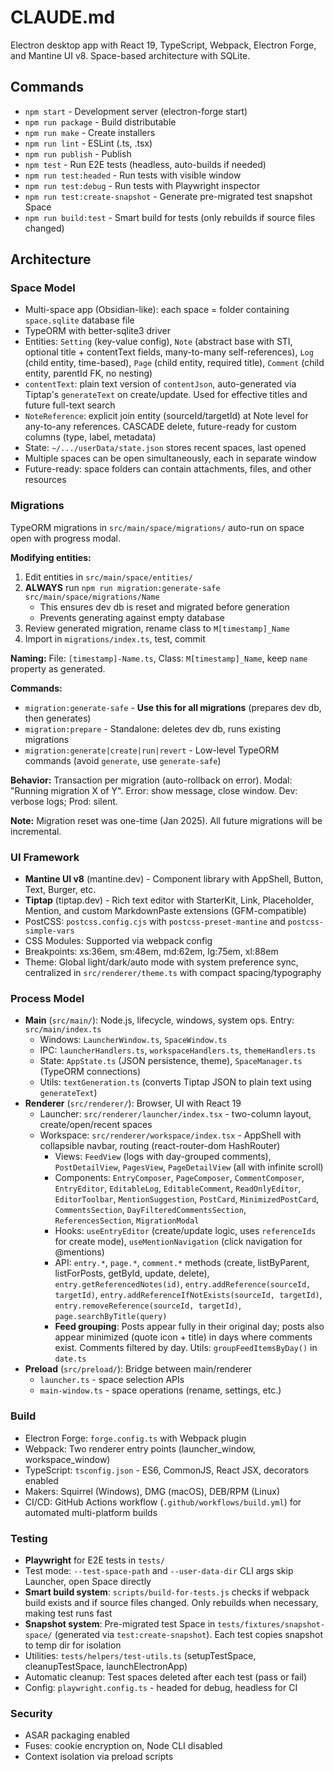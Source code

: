 # CLAUDE.md

Electron desktop app with React 19, TypeScript, Webpack, Electron Forge, and Mantine UI v8. Space-based architecture with SQLite.

## Commands

- `npm start` - Development server (electron-forge start)
- `npm run package` - Build distributable
- `npm run make` - Create installers
- `npm run lint` - ESLint (.ts, .tsx)
- `npm run publish` - Publish
- `npm test` - Run E2E tests (headless, auto-builds if needed)
- `npm run test:headed` - Run tests with visible window
- `npm run test:debug` - Run tests with Playwright inspector
- `npm run test:create-snapshot` - Generate pre-migrated test snapshot Space
- `npm run build:test` - Smart build for tests (only rebuilds if source files changed)

## Architecture

### Space Model
- Multi-space app (Obsidian-like): each space = folder containing `space.sqlite` database file
- TypeORM with better-sqlite3 driver
- Entities: `Setting` (key-value config), `Note` (abstract base with STI, optional title + contentText fields, many-to-many self-references), `Log` (child entity, time-based), `Page` (child entity, required title), `Comment` (child entity, parentId FK, no nesting)
- `contentText`: plain text version of `contentJson`, auto-generated via Tiptap's `generateText` on create/update. Used for effective titles and future full-text search
- `NoteReference`: explicit join entity (sourceId/targetId) at Note level for any-to-any references. CASCADE delete, future-ready for custom columns (type, label, metadata)
- State: `~/.../userData/state.json` stores recent spaces, last opened
- Multiple spaces can be open simultaneously, each in separate window
- Future-ready: space folders can contain attachments, files, and other resources

### Migrations
TypeORM migrations in `src/main/space/migrations/` auto-run on space open with progress modal.

**Modifying entities:**
1. Edit entities in `src/main/space/entities/`
2. **ALWAYS** run `npm run migration:generate-safe src/main/space/migrations/Name`
   - This ensures dev db is reset and migrated before generation
   - Prevents generating against empty database
3. Review generated migration, rename class to `M[timestamp]_Name`
4. Import in `migrations/index.ts`, test, commit

**Naming:** File: `[timestamp]-Name.ts`, Class: `M[timestamp]_Name`, keep `name` property as generated.

**Commands:**
- `migration:generate-safe` - **Use this for all migrations** (prepares dev db, then generates)
- `migration:prepare` - Standalone: deletes dev db, runs existing migrations
- `migration:generate|create|run|revert` - Low-level TypeORM commands (avoid `generate`, use `generate-safe`)

**Behavior:** Transaction per migration (auto-rollback on error). Modal: "Running migration X of Y". Error: show message, close window. Dev: verbose logs; Prod: silent.

**Note:** Migration reset was one-time (Jan 2025). All future migrations will be incremental.

### UI Framework
- **Mantine UI v8** (mantine.dev) - Component library with AppShell, Button, Text, Burger, etc.
- **Tiptap** (tiptap.dev) - Rich text editor with StarterKit, Link, Placeholder, Mention, and custom MarkdownPaste extensions (GFM-compatible)
- PostCSS: `postcss.config.cjs` with `postcss-preset-mantine` and `postcss-simple-vars`
- CSS Modules: Supported via webpack config
- Breakpoints: xs:36em, sm:48em, md:62em, lg:75em, xl:88em
- Theme: Global light/dark/auto mode with system preference sync, centralized in `src/renderer/theme.ts` with compact spacing/typography

### Process Model
- **Main** (`src/main/`): Node.js, lifecycle, windows, system ops. Entry: `src/main/index.ts`
  - Windows: `LauncherWindow.ts`, `SpaceWindow.ts`
  - IPC: `launcherHandlers.ts`, `workspaceHandlers.ts`, `themeHandlers.ts`
  - State: `AppState.ts` (JSON persistence, theme), `SpaceManager.ts` (TypeORM connections)
  - Utils: `textGeneration.ts` (converts Tiptap JSON to plain text using `generateText`)
- **Renderer** (`src/renderer/`): Browser, UI with React 19
  - Launcher: `src/renderer/launcher/index.tsx` - two-column layout, create/open/recent spaces
  - Workspace: `src/renderer/workspace/index.tsx` - AppShell with collapsible navbar, routing (react-router-dom HashRouter)
    - Views: `FeedView` (logs with day-grouped comments), `PostDetailView`, `PagesView`, `PageDetailView` (all with infinite scroll)
    - Components: `EntryComposer`, `PageComposer`, `CommentComposer`, `EntryEditor`, `EditableLog`, `EditableComment`, `ReadOnlyEditor`, `EditorToolbar`, `MentionSuggestion`, `PostCard`, `MinimizedPostCard`, `CommentsSection`, `DayFilteredCommentsSection`, `ReferencesSection`, `MigrationModal`
    - Hooks: `useEntryEditor` (create/update logic, uses `referenceIds` for create mode), `useMentionNavigation` (click navigation for @mentions)
    - API: `entry.*`, `page.*`, `comment.*` methods (create, listByParent, listForPosts, getById, update, delete), `entry.getReferencedNotes(id)`, `entry.addReference(sourceId, targetId)`, `entry.addReferenceIfNotExists(sourceId, targetId)`, `entry.removeReference(sourceId, targetId)`, `page.searchByTitle(query)`
    - **Feed grouping**: Posts appear fully in their original day; posts also appear minimized (quote icon + title) in days where comments exist. Comments filtered by day. Utils: `groupFeedItemsByDay()` in `date.ts`
- **Preload** (`src/preload/`): Bridge between main/renderer
  - `launcher.ts` - space selection APIs
  - `main-window.ts` - space operations (rename, settings, etc.)

### Build
- Electron Forge: `forge.config.ts` with Webpack plugin
- Webpack: Two renderer entry points (launcher_window, workspace_window)
- TypeScript: `tsconfig.json` - ES6, CommonJS, React JSX, decorators enabled
- Makers: Squirrel (Windows), DMG (macOS), DEB/RPM (Linux)
- CI/CD: GitHub Actions workflow (`.github/workflows/build.yml`) for automated multi-platform builds

### Testing
- **Playwright** for E2E tests in `tests/`
- Test mode: `--test-space-path` and `--user-data-dir` CLI args skip Launcher, open Space directly
- **Smart build system**: `scripts/build-for-tests.js` checks if webpack build exists and if source files changed. Only rebuilds when necessary, making test runs fast
- **Snapshot system**: Pre-migrated test Space in `tests/fixtures/snapshot-space/` (generated via `test:create-snapshot`). Each test copies snapshot to temp dir for isolation
- Utilities: `tests/helpers/test-utils.ts` (setupTestSpace, cleanupTestSpace, launchElectronApp)
- Automatic cleanup: Test spaces deleted after each test (pass or fail)
- Config: `playwright.config.ts` - headed for debug, headless for CI

### Security
- ASAR packaging enabled
- Fuses: cookie encryption on, Node CLI disabled
- Context isolation via preload scripts
